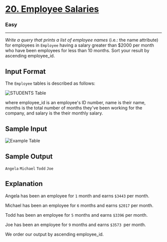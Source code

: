 <!-- Question Link -->

# [20. Employee Salaries](https://www.hackerrank.com/challenges/salary-of-employees/)

<!-- Difficulty -->

### Easy

---

<!-- Description -->

_Write a query that prints a list of employee names_ (i.e.: the name attribute) for employees in `Employee` having a salary greater than $2000 per month who have been employees for less than 10 months. Sort your result by ascending employee_id.

<!-- Input Section -->

## Input Format

The `Employee` tables is described as follows:<br>

![STUDENTS Table](https://s3.amazonaws.com/hr-challenge-images/19629/1458557872-4396838885-ScreenShot2016-03-21at4.27.13PM.png) <br>

where employee_id is an employee's ID number, name is their name, months is the total number of months they've been working for the company, and salary is the their monthly salary.

## Sample Input

![Example Table](https://s3.amazonaws.com/hr-challenge-images/19630/1458558612-af3da3ceb7-ScreenShot2016-03-21at4.32.59PM.png) <br>

<!-- Output Section -->

## Sample Output

`Angela`
`Michael`
`Todd`
`Joe`

## Explanation

Angela has been an employee for `1` month and earns `$3443` per month.

Michael has been an employee for `6` months and earns `$2017` per month.

Todd has been an employee for `5` months and earns `$3396` per month.

Joe has been an employee for `9` months and earns `$3573 `per month.

We order our output by ascending employee_id.

